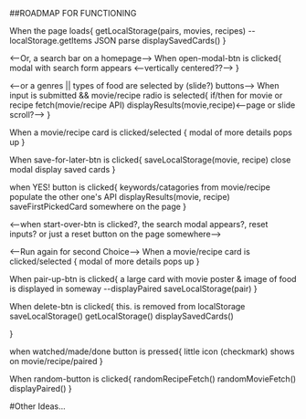 ##ROADMAP FOR FUNCTIONING


When the page loads{
	getLocalStorage(pairs, movies, recipes) --localStorage.getItems JSON parse
	displaySavedCards()<!--we will have to make these modal buttons, and can use our displayModal functions-->
}

<--Or, a search bar on a homepage-->
When open-modal-btn is clicked{
	modal with search form appears <--vertically centered??-->
}

<--or a genres || types of food are selected by (slide?) buttons-->
When input is submitted && movie/recipe radio is selected{
	if/then for movie or recipe
	fetch(movie/recipe API)
	displayResults(movie,recipe)<--page or slide scroll?-->
}

When a movie/recipe card is clicked/selected {
	modal of more details pops up
}

When save-for-later-btn is clicked{
	saveLocalStorage(movie, recipe)
	close modal 
	display saved cards
}
<!-- Done -->
<!-- When go-back-btn is clicked{
	close modal
}-->

when YES! button is clicked{
	keywords/catagories from movie/recipe populate the other one's API
	displayResults(movie, recipe)
	saveFirstPickedCard somewhere on the page
}

<--when start-over-btn is clicked?, the search modal appears?, reset inputs? or just a reset button on the page somewhere-->

<--Run again for second Choice-->
When a movie/recipe card is clicked/selected {
	modal of more details pops up
}

When pair-up-btn is clicked{
	a large card with movie poster & image of food is displayed in someway --displayPaired
	saveLocalStorage(pair)
}

When delete-btn is clicked{
	this. is removed from localStorage
	saveLocalStorage()
	getLocalStorage()
	displaySavedCards()

}

when watched/made/done button is pressed{
	little icon (checkmark) shows on movie/recipe/paired
}

When random-button is clicked{
	randomRecipeFetch()
	randomMovieFetch()
	displayPaired()
}


#Other Ideas...